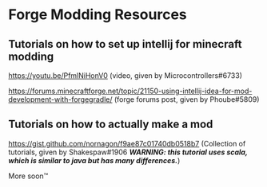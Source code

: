 # Forge Modding Resources

## Tutorials on how to set up intellij for minecraft modding

https://youtu.be/PfmlNiHonV0 (video, given by Microcontrollers#6733) <br>

https://forums.minecraftforge.net/topic/21150-using-intellij-idea-for-mod-development-with-forgegradle/ (forge forums post, given by Phoube#5809) <br>



## Tutorials on how to actually make a mod

https://gist.github.com/nornagon/f9ae87c01740db0518b7 (Collection of tutorials, given by Shakespaw#1906 ***__WARNING: this tutorial uses scala, which is similar to java but has many differences.__***) <br>

More soon™
